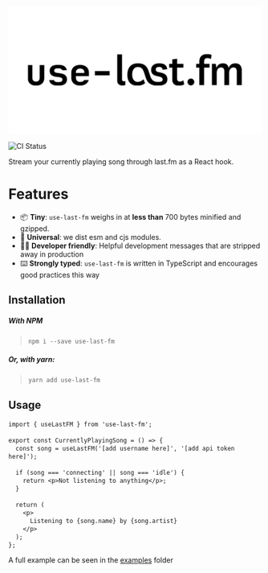 ![use-last-fm](docs/use-last-fm.jpg)

![CI Status](https://github.com/webmail/use-last-fm/workflows/CI/badge.svg)

Stream your currently playing song through last.fm as a React hook.

# Features

- 📦 **Tiny**: `use-last-fm` weighs in at **less than** 700 bytes minified and gzipped.
- 🌳 **Universal**: we dist esm and cjs modules.
- 👨‍💻 **Developer friendly**: Helpful development messages that are stripped away in production
- ⌨️ **Strongly typed**: `use-last-fm` is written in TypeScript and encourages good practices this way

## Installation

##### With NPM

> `npm i --save use-last-fm`

##### Or, with yarn:

> `yarn add use-last-fm`

## Usage

```tsx
import { useLastFM } from 'use-last-fm';

export const CurrentlyPlayingSong = () => {
  const song = useLastFM('[add username here]', '[add api token here]');

  if (song === 'connecting' || song === 'idle') {
    return <p>Not listening to anything</p>;
  }

  return (
    <p>
      Listening to {song.name} by {song.artist}
    </p>
  );
};
```

A full example can be seen in the [examples](https://github.com/webmail/use-last-fm/tree/master/example) folder
